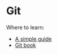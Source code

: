 # Git

Where to learn:
* [A simple guide](https://rogerdudler.github.io/git-guide/index.pt_BR.html)
* [Git book](https://git-scm.com/book/en/v2)